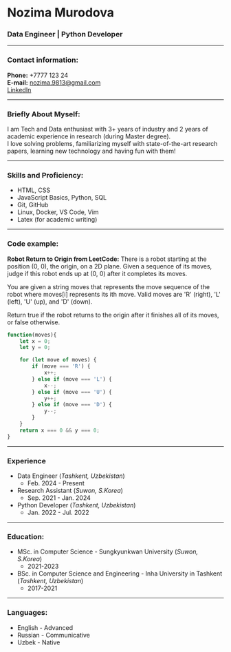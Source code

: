 # Nozima Murodova

### Data Engineer | Python Developer

---

### Contact information:

**Phone:** +7777 123 24<br>
**E-mail:** nozima.9813@gmail.com<br>
[LinkedIn](https://www.linkedin.com/in/nozima29/)<br>

---

### Briefly About Myself:

I am Tech and Data enthusiast with 3+ years of industry and 2 years of academic experience in research (during Master degree).<br>
I love solving problems, familiarizing myself with state-of-the-art research papers, learning new technology and having fun with them!

---

### Skills and Proficiency:

- HTML, CSS
- JavaScript Basics, Python, SQL
- Git, GitHub
- Linux, Docker, VS Code, Vim
- Latex (for academic writing)

---

### Code example:

**Robot Return to Origin from LeetCode:**
There is a robot starting at the position (0, 0), the origin, on a 2D plane. Given a sequence of its moves, judge if this robot ends up at (0, 0) after it completes its moves.

You are given a string moves that represents the move sequence of the robot where moves[i] represents its ith move. Valid moves are 'R' (right), 'L' (left), 'U' (up), and 'D' (down).

Return true if the robot returns to the origin after it finishes all of its moves, or false otherwise.

```javascript
function(moves){
    let x = 0;
    let y = 0;

    for (let move of moves) {
        if (move === 'R') {
            x++;
        } else if (move === 'L') {
            x--;
        } else if (move === 'U') {
            y++;
        } else if (move === 'D') {
            y--;
        }
    }
    return x === 0 && y === 0;
}
```

---

### Experience

- Data Engineer (<i>Tashkent, Uzbekistan</i>)
  - Feb. 2024 - Present
- Research Assistant (<i>Suwon, S.Korea</i>)
  - Sep. 2021 - Jan. 2024
- Python Developer (<i>Tashkent, Uzbekistan</i>)
  - Jan. 2022 - Jul. 2022

---

### Education:

- MSc. in Computer Science - Sungkyunkwan University (<i>Suwon, S.Korea</i>)
  - 2021-2023
- BSc. in Computer Science and Engineering - Inha University in Tashkent (<i>Tashkent, Uzbekistan</i>)
  - 2017-2021

---

### Languages:

- English \- Advanced
- Russian \- Communicative
- Uzbek \- Native
